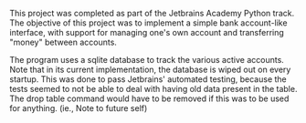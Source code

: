 This project was completed as part of the Jetbrains Academy Python track. The objective of this project was to implement a simple bank account-like interface, with support for managing one's own account and transferring "money" between accounts. 

The program uses a sqlite database to track the various active accounts. Note that in its current implementation, the database is wiped out on every startup. This was done to pass Jetbrains' automated testing, because the tests seemed to not be able to deal with having old data present in the table. The drop table command would have to be removed if this was to be used for anything. (ie., Note to future self)
